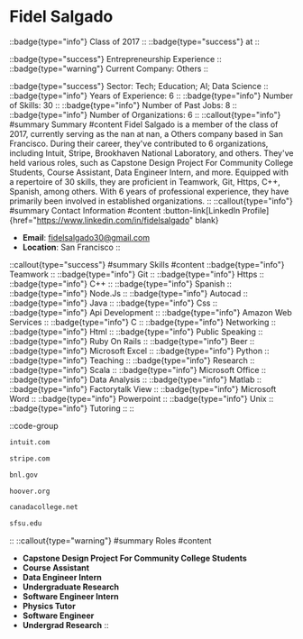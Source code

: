 # Fidel Salgado
::badge{type="info"}
Class of 2017
::
::badge{type="success"}
 at 
::

::badge{type="success"}
Entrepreneurship Experience
::
::badge{type="warning"}
Current Company: Others
::

::badge{type="success"}
Sector: Tech; Education; AI; Data Science
::
::badge{type="info"}
Years of Experience: 6
::
::badge{type="info"}
Number of Skills: 30
::
::badge{type="info"}
Number of Past Jobs: 8
::
::badge{type="info"}
Number of Organizations: 6
::
::callout{type="info"}
#summary
Summary
#content
Fidel Salgado is a member of the class of 2017, currently serving as the nan at nan, a Others company based in San Francisco. During their career, they've contributed to 6 organizations, including Intuit, Stripe, Brookhaven National Laboratory, and others. They've held various roles, such as Capstone Design Project For Community College Students, Course Assistant, Data Engineer Intern, and more. Equipped with a repertoire of 30 skills, they are proficient in Teamwork, Git, Https, C++, Spanish, among others.  With 6 years of professional experience, they have primarily been involved in established organizations.
::
::callout{type="info"}
#summary
Contact Information
#content
:button-link[LinkedIn Profile]{href="https://www.linkedin.com/in/fidelsalgado" blank}
- **Email**: fidelsalgado30@gmail.com
- **Location**: San Francisco
::

::callout{type="success"}
#summary
Skills
#content
::badge{type="info"}
Teamwork
::
::badge{type="info"}
Git
::
::badge{type="info"}
Https
::
::badge{type="info"}
C++
::
::badge{type="info"}
Spanish
::
::badge{type="info"}
Node.Js
::
::badge{type="info"}
Autocad
::
::badge{type="info"}
Java
::
::badge{type="info"}
Css
::
::badge{type="info"}
Api Development
::
::badge{type="info"}
Amazon Web Services
::
::badge{type="info"}
C
::
::badge{type="info"}
Networking
::
::badge{type="info"}
Html
::
::badge{type="info"}
Public Speaking
::
::badge{type="info"}
Ruby On Rails
::
::badge{type="info"}
Beer
::
::badge{type="info"}
Microsoft Excel
::
::badge{type="info"}
Python
::
::badge{type="info"}
Teaching
::
::badge{type="info"}
Research
::
::badge{type="info"}
Scala
::
::badge{type="info"}
Microsoft Office
::
::badge{type="info"}
Data Analysis
::
::badge{type="info"}
Matlab
::
::badge{type="info"}
Factorytalk View
::
::badge{type="info"}
Microsoft Word
::
::badge{type="info"}
Powerpoint
::
::badge{type="info"}
Unix
::
::badge{type="info"}
Tutoring
::
::

::code-group
```bash [Intuit]
intuit.com
```
```bash [Stripe]
stripe.com
```
```bash [Brookhaven National Laboratory]
bnl.gov
```
```bash [Hoover Institution at Stanford University]
hoover.org
```
```bash [Canada College]
canadacollege.net
```
```bash [San Francisco State University]
sfsu.edu
```
::
::callout{type="warning"}
#summary
Roles
#content
- **Capstone Design Project For Community College Students**
- **Course Assistant**
- **Data Engineer Intern**
- **Undergraduate Research**
- **Software Engineer Intern**
- **Physics Tutor**
- **Software Engineer**
- **Undergrad Research**
::

